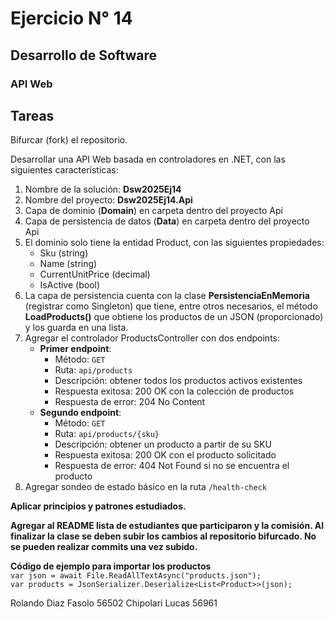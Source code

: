# Ejercicio N° 14

## Desarrollo de Software

### API Web

## Tareas

Bifurcar (fork) el repositorio.

Desarrollar una API Web basada en controladores en .NET, con las siguientes características:

1. Nombre de la solución: **Dsw2025Ej14**
2. Nombre del proyecto: **Dsw2025Ej14.Api**
3. Capa de dominio (**Domain**) en carpeta dentro del proyecto Api
4. Capa de persistencia de datos (**Data**) en carpeta dentro del proyecto Api
5. El dominio solo tiene la entidad Product, con las siguientes propiedades:
   - Sku (string)
   - Name (string)
   - CurrentUnitPrice (decimal)
   - IsActive (bool)
6. La capa de persistencia cuenta con la clase **PersistenciaEnMemoria** (registrar como Singleton) que tiene, entre otros necesarios, el método **LoadProducts()**
   que obtiene los productos de un JSON (proporcionado) y los guarda en una lista.
7. Agregar el controlador ProductsController con dos endpoints:
   - **Primer endpoint**:
     - Método: `GET`
     - Ruta: `api/products`
     - Descripción: obtener todos los productos activos existentes
     - Respuesta exitosa: 200 OK con la colección de productos
     - Respuesta de error: 204 No Content
   - **Segundo endpoint**:
     - Método: `GET`
     - Ruta: `api/products/{sku}`
     - Descripción: obtener un producto a partir de su SKU
     - Respuesta exitosa: 200 OK con el producto solicitado
     - Respuesta de error: 404 Not Found si no se encuentra el producto
8. Agregar sondeo de estado básico en la ruta `/health-check`

**Aplicar principios y patrones estudiados.**

**Agregar al README lista de estudiantes que participaron y la comisión. Al finalizar la clase se deben subir los cambios al repositorio bifurcado. No se pueden realizar commits una vez subido.**

**Código de ejemplo para importar los productos** \
`var json = await File.ReadAllTextAsync("products.json");` \
`var products = JsonSerializer.Deserialize<List<Product>>(json);`

Rolando Diaz Fasolo 56502
Chipolari Lucas 56961
